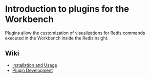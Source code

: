 # Introduction to plugins for the Workbench

Plugins allow the customization of visualizations for Redis commands executed 
in the Workbench inside the RedisInsight.

## Wiki

* [Installation and Usage](installation.md)
* [Plugin Development](development.md)
